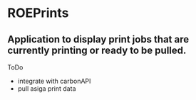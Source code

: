 # ROEPrints

## Application to display print jobs that are currently printing or ready to be pulled.

ToDo

- integrate with carbonAPI
- pull asiga print data
